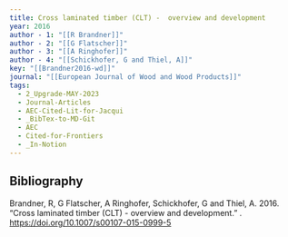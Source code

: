 ```yaml
---
title: Cross laminated timber (CLT) -  overview and development
year: 2016
author - 1: "[[R Brandner]]"
author - 2: "[[G Flatscher]]"
author - 3: "[[A Ringhofer]]"
author - 4: "[[Schickhofer, G and Thiel, A]]"
key: "[[Brandner2016-wd]]"
journal: "[[European Journal of Wood and Wood Products]]"
tags:
  - 2_Upgrade-MAY-2023
  - Journal-Articles
  - AEC-Cited-Lit-for-Jacqui
  - _BibTex-to-MD-Git
  - AEC
  - Cited-for-Frontiers
  - _In-Notion
---
```


## Bibliography
Brandner, R, G Flatscher, A Ringhofer, Schickhofer, G and Thiel, A. 2016. “Cross laminated timber (CLT) -  overview and development.” . https://doi.org/10.1007/s00107-015-0999-5